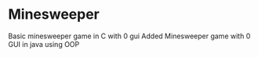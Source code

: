 # Minesweeper
Basic minesweeper game in C with 0 gui
Added
Minesweeper game with 0 GUI in java using OOP
